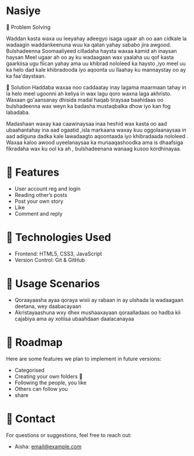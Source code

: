 # Nasiye

 Problem Solving

Waddan kasta waxa uu leeyahay adeegyo isaga ugaar ah oo aan cidkale la wadaagin waddankeenuna wuu ka qatan yahay sababo jira awgood.
Bulshadeenna Soomaaliyeed cilladaha haysta waxaa kamid ah inaysan haysan
Meel ugaar ah oo ay ku wadaagaan wax yaalaha uu qof kasta gaarkiisa ugu fiican yahay ama uu khibrad nololeed ka haysto ,iyo meel uu ka helo dad kale khibradooda iyo aqoonta uu Ilaahay ku mannaystay oo ay ka faa'daystaan.

 Solution
Haddaba waxaa noo caddaatay inay lagama maarmaan tahay in la helo meel ugoonni ah keliya in wax lagu qoro waxna laga akhristo.
Waxaan go'aansanay dhisida madal haqab tiraysaa baahidaas oo bulshadeenna wax weyn ka badasha mustaqbalka dhow iyo kan fog labadaba.

Madashaan waxay kaa caawinaysaa inaa heshid wax kasta oo aad ubaahantahay ina aad ogaatid ,isla markaana waxay kuu oggolaanaysaa in aad adiguna dadka kale lawadaagto aqoontaada iyo khibradaada nololeed .
Waxaa kaloo awood uyeelanaysaa ka munaaqashoodka ama is dhaafsiga fikradaha wax ku ool ka ah , bulshadeenana wanaag kusoo kordhinayaa.

# 🌟 Features

- User account reg and login
- Reading other’s posts
- Post your own story
- Like
- Comment and reply

# 🚀 Technologies Used

- Frontend: HTML5, CSS3, JavaScript
- Version Control: Git & GitHub

#

# 🏫 Usage Scenarios

- Qoraayaasha ayaa qoraya wixii ay rabaan in ay ulshada la wadaagaan deetana, wey daabacayaan
- Akristayaashuna wxy dhex mushaaxayaan qoraalladaas oo hadba kii cajabiya ama ay xotiisa ubaahdaan daalacanayaa

# 📌 Roadmap

Here are some features we plan to implement in future versions:

- Categorised
- Creating your own folders 📂
- Following the people, you like
- Others can follow you
- share

# 📧 Contact

For questions or suggestions, feel free to reach out:

- Aisha: email@example.com
